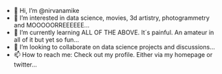 - 👋 Hi, I’m @nirvanamike
- 👀 I’m interested in data science, movies, 3d artistry, photogrammetry and MOOOOORREEEEEE...
- 🌱 I’m currently learning ALL OF THE ABOVE. It´s painful. An amateur in all of it but yet so fun...
- 💞️ I’m looking to collaborate on data science projects and discussions...
- 📫 How to reach me: Check out my profile. Either via my homepage or twitter...

<!---
nirvanamike/nirvanamike is a ✨ special ✨ repository because its `README.md` (this file) appears on your GitHub profile.
You can click the Preview link to take a look at your changes.
--->
